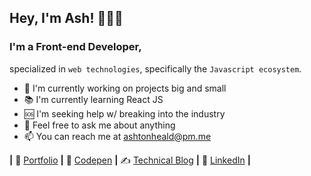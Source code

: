## Hey, I'm Ash! 👋👨‍💻
### I'm a Front-end Developer,
specialized in `web technologies`, specifically the `Javascript ecosystem`.

- 🌱 I'm currently working on projects big and small
- 📚 I'm currently learning React JS
- 🆘 I'm seeking help w/ breaking into the industry
- 💬 Feel free to ask me about anything
- 📫 You can reach me at ashtonheald@pm.me


**|** 💼 [Portfolio][website] **|**
🎨 [Codepen][code] **|**
✍️ [Technical Blog][blog] **|**
👔 [LinkedIn][link] **|**

[blog]: https://blog.ashthe.dev
[code]: https://codepen.io/ashthedev
[link]: https://www.linkedin.com/in/ashtonheald/
[website]: https://ashthe.dev
